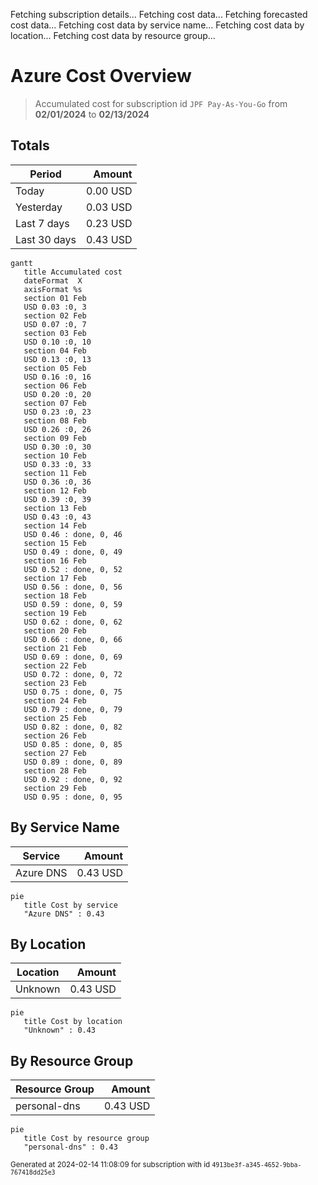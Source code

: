 Fetching subscription details...
Fetching cost data...
Fetching forecasted cost data...
Fetching cost data by service name...
Fetching cost data by location...
Fetching cost data by resource group...
# Azure Cost Overview

> Accumulated cost for subscription id `JPF Pay-As-You-Go` from **02/01/2024** to **02/13/2024**

## Totals

|Period|Amount|
|---|---:|
|Today|0.00 USD|
|Yesterday|0.03 USD|
|Last 7 days|0.23 USD|
|Last 30 days|0.43 USD|

```mermaid
gantt
   title Accumulated cost
   dateFormat  X
   axisFormat %s
   section 01 Feb
   USD 0.03 :0, 3
   section 02 Feb
   USD 0.07 :0, 7
   section 03 Feb
   USD 0.10 :0, 10
   section 04 Feb
   USD 0.13 :0, 13
   section 05 Feb
   USD 0.16 :0, 16
   section 06 Feb
   USD 0.20 :0, 20
   section 07 Feb
   USD 0.23 :0, 23
   section 08 Feb
   USD 0.26 :0, 26
   section 09 Feb
   USD 0.30 :0, 30
   section 10 Feb
   USD 0.33 :0, 33
   section 11 Feb
   USD 0.36 :0, 36
   section 12 Feb
   USD 0.39 :0, 39
   section 13 Feb
   USD 0.43 :0, 43
   section 14 Feb
   USD 0.46 : done, 0, 46
   section 15 Feb
   USD 0.49 : done, 0, 49
   section 16 Feb
   USD 0.52 : done, 0, 52
   section 17 Feb
   USD 0.56 : done, 0, 56
   section 18 Feb
   USD 0.59 : done, 0, 59
   section 19 Feb
   USD 0.62 : done, 0, 62
   section 20 Feb
   USD 0.66 : done, 0, 66
   section 21 Feb
   USD 0.69 : done, 0, 69
   section 22 Feb
   USD 0.72 : done, 0, 72
   section 23 Feb
   USD 0.75 : done, 0, 75
   section 24 Feb
   USD 0.79 : done, 0, 79
   section 25 Feb
   USD 0.82 : done, 0, 82
   section 26 Feb
   USD 0.85 : done, 0, 85
   section 27 Feb
   USD 0.89 : done, 0, 89
   section 28 Feb
   USD 0.92 : done, 0, 92
   section 29 Feb
   USD 0.95 : done, 0, 95
```

## By Service Name

|Service|Amount|
|---|---:|
|Azure DNS|0.43 USD|

```mermaid
pie
   title Cost by service
   "Azure DNS" : 0.43
```

## By Location

|Location|Amount|
|---|---:|
|Unknown|0.43 USD|

```mermaid
pie
   title Cost by location
   "Unknown" : 0.43
```

## By Resource Group

|Resource Group|Amount|
|---|---:|
|personal-dns|0.43 USD|

```mermaid
pie
   title Cost by resource group
   "personal-dns" : 0.43
```

<sup>Generated at 2024-02-14 11:08:09 for subscription with id `4913be3f-a345-4652-9bba-767418dd25e3`</sup>

